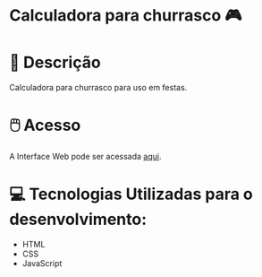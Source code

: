 # Calculadora para churrasco 🎮
# 📃 Descrição
Calculadora para churrasco  para uso em festas.
# 🖱️ Acesso
A Interface Web pode ser acessada [aqui](http://www.thenilson.com/calculadora-churrasco/).

# 💻 Tecnologias Utilizadas para o desenvolvimento:

- HTML
- CSS
- JavaScript


